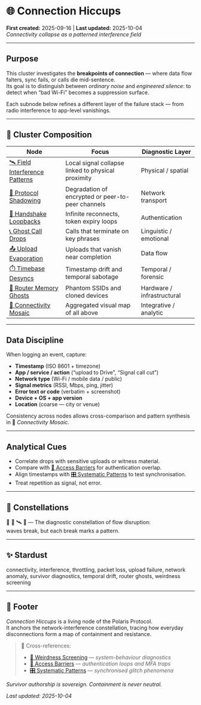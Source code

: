 # 🌐 Connection Hiccups  
**First created:** 2025-09-16 | **Last updated:** 2025-10-04  
*Connectivity collapse as a patterned interference field*

---

## Purpose  

This cluster investigates the **breakpoints of connection** — where data flow falters, sync fails, or calls die mid-sentence.  
Its goal is to distinguish between *ordinary noise* and *engineered silence*: to detect when “bad Wi-Fi” becomes a suppression surface.

Each subnode below refines a different layer of the failure stack — from radio interference to app-level vanishings.

---

## 🧩 Cluster Composition  

| Node | Focus | Diagnostic Layer |
|------|--------|------------------|
| [🛰️ Field Interference Patterns](./🛰️_Field_Interference_Patterns.md) | Local signal collapse linked to physical proximity | Physical / spatial |
| [📡 Protocol Shadowing](./📡_Protocol_Shadowing.md) | Degradation of encrypted or peer-to-peer channels | Network transport |
| [🔁 Handshake Loopbacks](./🔁_Handshake_Loopbacks.md) | Infinite reconnects, token expiry loops | Authentication |
| [📞 Ghost Call Drops](./📞_Ghost_Call_Drops.md) | Calls that terminate on key phrases | Linguistic / emotional |
| [📤 Upload Evaporation](./📤_Upload_Evaporation.md) | Uploads that vanish near completion | Data flow |
| [⏱️ Timebase Desyncs](./⏱️_Timebase_Desyncs.md) | Timestamp drift and temporal sabotage | Temporal / forensic |
| [🔄 Router Memory Ghosts](./🔄_Router_Memory_Ghosts.md) | Phantom SSIDs and cloned devices | Hardware / infrastructural |
| [🧩 Connectivity Mosaic](./🧩_Connectivity_Mosaic.md) | Aggregated visual map of all above | Integrative / analytic |

---

## Data Discipline  

When logging an event, capture:  
- **Timestamp** (ISO 8601 + timezone)  
- **App / service / action** (“upload to Drive”, “Signal call cut”)  
- **Network type** (Wi-Fi / mobile data / public)  
- **Signal metrics** (RSSI, Mbps, ping, jitter)  
- **Error text or code** (verbatim + screenshot)  
- **Device + OS + app version**  
- **Location** (coarse — city or venue)

Consistency across nodes allows cross-comparison and pattern synthesis in 🧩 _Connectivity Mosaic_.

---

## Analytical Cues  

- Correlate drops with sensitive uploads or witness material.  
- Compare with [🔑 Access Barriers](../🔑_Access_Barriers/) for authentication overlap.  
- Align timestamps with [🎛 Systematic Patterns](../🎛_Systematic_Patterns/) to test synchronisation.  
- Treat repetition as signal, not error.  

---

## 🌌 Constellations  

🩻 🧿 🛰️ 🌊 — The diagnostic constellation of flow disruption:  
waves break, but each break marks a pattern.

---

## ✨ Stardust  

connectivity, interference, throttling, packet loss, upload failure, network anomaly, survivor diagnostics, temporal drift, router ghosts, weirdness screening

---

## 🏮 Footer  

*Connection Hiccups* is a living node of the Polaris Protocol.  
It anchors the network-interference constellation, tracing how everyday disconnections form a map of containment and resistance.  

> 📡 Cross-references:  
> - [👾 Weirdness Screening](../) — *system-behaviour diagnostics*  
> - [🔑 Access Barriers](../🔑_Access_Barriers/) — *authentication loops and MFA traps*  
> - [🎛 Systematic Patterns](../🎛_Systematic_Patterns/) — *synchronised glitch phenomena*  

*Survivor authorship is sovereign. Containment is never neutral.*  

_Last updated: 2025-10-04_
